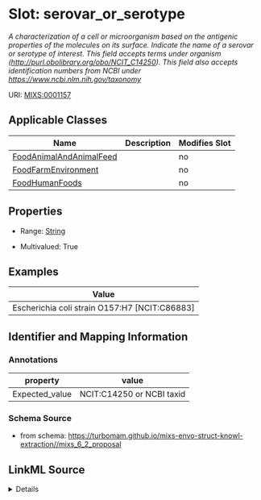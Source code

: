# Slot: serovar_or_serotype


_A characterization of a cell or microorganism based on the antigenic properties of the molecules on its surface. Indicate the name of a serovar or serotype of interest. This field accepts terms under organism (http://purl.obolibrary.org/obo/NCIT_C14250). This field also accepts identification numbers from NCBI under https://www.ncbi.nlm.nih.gov/taxonomy_



URI: [MIXS:0001157](https://w3id.org/mixs/0001157)



<!-- no inheritance hierarchy -->




## Applicable Classes

| Name | Description | Modifies Slot |
| --- | --- | --- |
[FoodAnimalAndAnimalFeed](FoodAnimalAndAnimalFeed.md) |  |  no  |
[FoodFarmEnvironment](FoodFarmEnvironment.md) |  |  no  |
[FoodHumanFoods](FoodHumanFoods.md) |  |  no  |







## Properties

* Range: [String](String.md)

* Multivalued: True






## Examples

| Value |
| --- |
| Escherichia coli strain O157:H7 [NCIT:C86883] |

## Identifier and Mapping Information





### Annotations

| property | value |
| --- | --- |
| Expected_value | NCIT:C14250 or NCBI taxid |



### Schema Source


* from schema: https://turbomam.github.io/mixs-envo-struct-knowl-extraction//mixs_6_2_proposal




## LinkML Source

<details>
```yaml
name: serovar_or_serotype
annotations:
  Expected_value:
    tag: Expected_value
    value: NCIT:C14250 or NCBI taxid
description: A characterization of a cell or microorganism based on the antigenic
  properties of the molecules on its surface. Indicate the name of a serovar or serotype
  of interest. This field accepts terms under organism (http://purl.obolibrary.org/obo/NCIT_C14250).
  This field also accepts identification numbers from NCBI under https://www.ncbi.nlm.nih.gov/taxonomy
title: serovar or serotype
examples:
- value: Escherichia coli strain O157:H7 [NCIT:C86883]
from_schema: https://turbomam.github.io/mixs-envo-struct-knowl-extraction//mixs_6_2_proposal
rank: 1000
string_serialization: '{termLabel} [{termID}]|{integer}'
slot_uri: MIXS:0001157
multivalued: true
alias: serovar_or_serotype
domain_of:
- FoodAnimalAndAnimalFeed
- FoodFarmEnvironment
- FoodHumanFoods
range: string
required: false
recommended: false

```
</details>